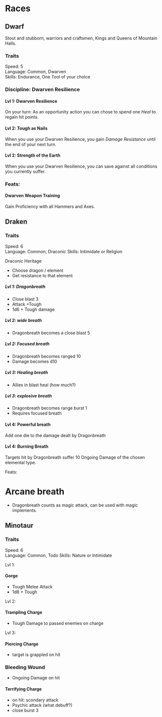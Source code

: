 # Races

## Dwarf

Stout and stubborn, warriors and craftsmen, Kings and Queens of Mountain Halls.

### Traits
Speed: 5  
Language: Common, Dwarven  
Skills: Endurance, One Tool of your choice

### Discipline: Dwarven Resilience
#### Lvl 1: Dwarven Resilience
On your turn: As an opportunity action you can chose to spend one *Heal* to regain hit points.
#### Lvl 2: Tough as Nails
When you use your Dwarven Resilience, you gain *Damage Resistance* until the end of your next turn.
#### Lvl 2: Strength of the Earth
When you use your Dwarven Resilience, you can save against all conditions you currently suffer.

### Feats:
#### Dwarven Weapon Training
Gain Proficiency with all Hammers and Axes.

## Draken

### Traits
Speed: 6  
Language: Common, Draconic
Skills: Intimidate or Religion

Draconic Heritage
* Choose dragon / element
* Get resistance to that element

##### Lvl 1: Dragonbreath
* Close blast 3
* Attack +Tough
* 1d6 + Tough <element> damage
  
##### Lvl 2: wide breath
* Dragonbreath becomes a close blast 5
##### Lvl 2: Focused breath
* Dragonbreath becomes ranged 10
* Damage becomes d10

##### Lvl 3: Healing breath
* Allies in blast heal (how much?)
##### Lvl 3: explosive breath
* Dragonbreath becomes range burst 1
* Requires focused breath
#### Lvl 4: Powerful breath
Add one die to the damage dealt by Dragonbreath
#### Lvl 4: Burning Breath
Targets hit by Dragonbreath suffer 10 Ongoing Damage of the chosen elemental type.

Feats:
# Arcane breath
* Dragonbreath counts as magic attack, can be used with magic implements.

## Minotaur

### Traits
Speed: 6  
Language: Common, Todo
Skills: Nature or Intimidate

Lvl 1:
#### Gorge
* Tough Melee Attack
* 1d8 + Tough

Lvl 2:
#### Trampling Charge
* Tough Damage to passed enemies on charge

Lvl 3:
#### Piercing Charge
* target is grappled on hit
### Bleeding Wound
* Ongoing Damage on hit
#### Terrifying Charge
* on hit: scondary attack
* Psychic attack (what debuff?)
* close burst 3
